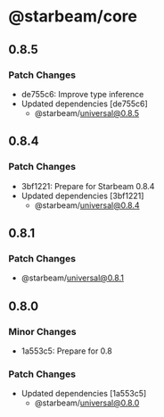 # @starbeam/core

## 0.8.5

### Patch Changes

- de755c6: Improve type inference
- Updated dependencies [de755c6]
  - @starbeam/universal@0.8.5

## 0.8.4

### Patch Changes

- 3bf1221: Prepare for Starbeam 0.8.4
- Updated dependencies [3bf1221]
  - @starbeam/universal@0.8.4

## 0.8.1

### Patch Changes

- @starbeam/universal@0.8.1

## 0.8.0

### Minor Changes

- 1a553c5: Prepare for 0.8

### Patch Changes

- Updated dependencies [1a553c5]
  - @starbeam/universal@0.8.0
